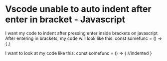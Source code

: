 
# Vscode unable to auto indent after enter in bracket - Javascript

I want my code to indent after pressing enter inside brackets on javascript
After entering in brackets, my code will look like this:
const somefunc = () => {
}

I want to look at my code like this:
const somefunc = () => {
    //indented
}


        